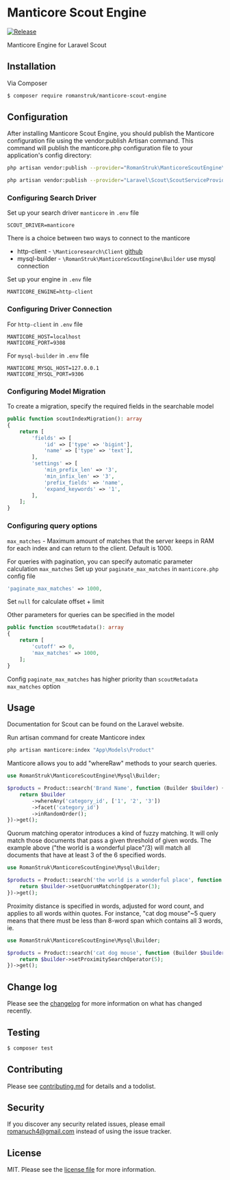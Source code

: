 # Manticore Scout Engine
[![Release](https://img.shields.io/github/v/release/RomanStruk/manticore-scout-engine?style=flat-square)](https://github.com/RomanStruk/manticore-scout-engine/releases)

Manticore Engine for Laravel Scout

## Installation

Via Composer

``` bash
$ composer require romanstruk/manticore-scout-engine
```
## Configuration
After installing Manticore Scout Engine, you should publish the Manticore configuration file using the vendor:publish Artisan command. This command will publish the manticore.php configuration file to your application's config directory:

```bash
php artisan vendor:publish --provider="RomanStruk\ManticoreScoutEngine\ManticoreServiceProvider"
```
```bash
php artisan vendor:publish --provider="Laravel\Scout\ScoutServiceProvider"
```
### Configuring Search Driver
Set up your search driver `manticore` in `.env` file
```dotenv
SCOUT_DRIVER=manticore
```
There is a choice between two ways to connect to the manticore
* http-client - `\Manticoresearch\Client` [github](https://github.com/manticoresoftware/manticoresearch-php)
* mysql-builder - `\RomanStruk\ManticoreScoutEngine\Builder` use mysql connection 

Set up your engine in `.env` file
```dotenv
MANTICORE_ENGINE=http-client
```
### Configuring Driver Connection
For `http-client` in `.env` file
```dotenv
MANTICORE_HOST=localhost
MANTICORE_PORT=9308
```
For `mysql-builder` in `.env` file
```dotenv
MANTICORE_MYSQL_HOST=127.0.0.1
MANTICORE_MYSQL_PORT=9306
```

### Configuring Model Migration
To create a migration, specify the required fields in the searchable model
```php
public function scoutIndexMigration(): array
{
    return [
        'fields' => [
            'id' => ['type' => 'bigint'],
            'name' => ['type' => 'text'],
        ],
        'settings' => [
            'min_prefix_len' => '3',
            'min_infix_len' => '3',
            'prefix_fields' => 'name',
            'expand_keywords' => '1',
        ],
    ];
}
```

### Configuring query options
`max_matches` - Maximum amount of matches that the server keeps in RAM for each index and can return to the client. Default is 1000.

For queries with pagination, you can specify automatic parameter calculation `max_matches`
Set up your `paginate_max_matches` in `manticore.php` config file
```php
'paginate_max_matches' => 1000,
```
Set `null` for calculate offset + limit

Other parameters for queries can be specified in the model
```php
public function scoutMetadata(): array
{
    return [
        'cutoff' => 0,
        'max_matches' => 1000,
    ];
}
```
Config `paginate_max_matches` has higher priority than `scoutMetadata` `max_matches` option

## Usage
Documentation for Scout can be found on the Laravel website.

Run artisan command for create Manticore index
```bash
php artisan manticore:index "App\Models\Product"
```

Manticore allows you to add "whereRaw" methods to your search queries.
```php
use RomanStruk\ManticoreScoutEngine\Mysql\Builder;

$products = Product::search('Brand Name', function (Builder $builder) {
    return $builder
        ->whereAny('category_id', ['1', '2', '3'])
        ->facet('category_id')
        ->inRandomOrder();
})->get();
```

Quorum matching operator introduces a kind of fuzzy matching. It will only match those documents that pass a given threshold of given words. The example above ("the world is a wonderful place"/3) will match all documents that have at least 3 of the 6 specified words.
```php
use RomanStruk\ManticoreScoutEngine\Mysql\Builder;

$products = Product::search('the world is a wonderful place', function (Builder $builder) {
    return $builder->setQuorumMatchingOperator(3);
})->get();
```

Proximity distance is specified in words, adjusted for word count, and applies to all words within quotes. For instance, "cat dog mouse"~5 query means that there must be less than 8-word span which contains all 3 words, ie.
```php
use RomanStruk\ManticoreScoutEngine\Mysql\Builder;

$products = Product::search('cat dog mouse', function (Builder $builder) {
    return $builder->setProximitySearchOperator(5);
})->get();
```

## Change log

Please see the [changelog](changelog.md) for more information on what has changed recently.

## Testing

``` bash
$ composer test
```

## Contributing

Please see [contributing.md](contributing.md) for details and a todolist.

## Security

If you discover any security related issues, please email romanuch4@gmail.com instead of using the issue tracker.

## License

MIT. Please see the [license file](license.md) for more information.
